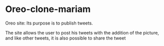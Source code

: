 
# Oreo-clone-mariam
 Oreo site: Its purpose is to publish tweets.
 
 
 
 The site allows the user to post his tweets with the addition of the picture, and like other tweets, it is also possible to share the tweet
